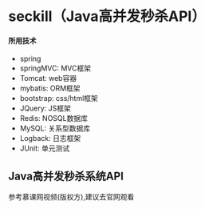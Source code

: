 # seckill（Java高并发秒杀API）

#### 所用技术
 - spring
 - springMVC: MVC框架
 - Tomcat: web容器
 - mybatis: ORM框架
 - bootstrap: css/html框架
 - JQuery: JS框架
 - Redis: NOSQL数据库
 - MySQL: 关系型数据库
 - Logback: 日志框架
 - JUnit: 单元测试

## Java高并发秒杀系统API

参考慕课网视频(版权方),建议去官网观看
